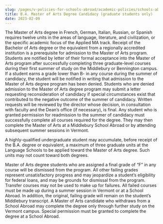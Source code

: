 ```yaml
---
slug: /pages/v-policies-for-schools-abroad/academic-policies/schools-abroad-b-4-master-of-arts-degree-candidacy
title: B.4. Master of Arts Degree Candidacy (graduate students only)
date: 2023-02-09
---
```


The Master of Arts degree in French, German, Italian, Russian, or Spanish requires twelve units in the areas of language, literature, and civilization, or the specific academic focus of the Applied MA track. Receipt of the Bachelor of Arts degree or the equivalent from a regionally accredited institution is a prerequisite for admission to the Master of Arts program. Students are notified by letter of their formal acceptance into the Master of Arts program after successfully completing three graduate-level courses during their first summer of study on the Middlebury or Bennington campus.  If a student earns a grade lower than B- in any course during the summer of candidacy, the student will be notified in writing that admission to the Master of Arts degree program has been denied.  Students who are denied admission to the Master of Arts degree program may submit a letter requesting reconsideration of candidacy if special circumstances exist that contributed to the negative outcome of the summer of candidacy.  Written requests will be reviewed by the director whose decision, in consultation with faculty and the Dean’s office (if necessary), is final.  Any student who is granted permission for readmission to the summer of candidacy must successfully complete all courses required for the degree. They may then complete the Master of Arts at a Middlebury School Abroad or by attending subsequent summer sessions in Vermont.

A highly-qualified undergraduate student may accumulate, before receipt of the B.A. degree or equivalent, a maximum of three graduate units at the Language Schools to be applied toward the Master of Arts degree. Such units may not count toward both degrees.

Master of Arts degree students who are assigned a final grade of “F” in any course will be dismissed from the program.  All other failing grades represent unsatisfactory progress and may jeopardize a student’s eligibility for federal loans, and may be grounds for dismissal from the program. Transfer courses may not be used to make up for failures. All failed courses must be made up during a summer session in Vermont or at a School Abroad.  In addition, the original, failing grade will remain on the student’s Middlebury transcript.  A Master of Arts candidate who withdraws from a School Abroad may complete the degree only through further study on the Vermont campus.  Special permission must be granted to complete the degree at a School Abroad.